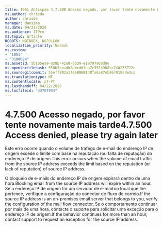 ```yaml
---
title: 1051 Antispam 4.7.500 Acesso negado, por favor tente novamente mais tarde
ms.author: chrisda
author: chrisda
manager: dansimp
ms.date: 04/21/2020
ms.audience: ITPro
ms.topic: article
ROBOTS: NOINDEX, NOFOLLOW
localization_priority: Normal
ms.custom:
- "1051"
- "3100024"
ms.assetid: 5b195ea9-028b-42a8-8b39-e19797a00d8e
ms.openlocfilehash: 550b5ceadb2abcd0fea7e352b988bc740235722c
ms.sourcegitcommit: 55eff703a17e500681d8fa6a87eb067019ade3cc
ms.translationtype: MT
ms.contentlocale: pt-PT
ms.lasthandoff: 04/22/2020
ms.locfileid: "43707994"
---
```

# <a name="47500-access-denied-please-try-again-later"></a><span data-ttu-id="8c8d2-102">4.7.500 Acesso negado, por favor tente novamente mais tarde</span><span class="sxs-lookup"><span data-stu-id="8c8d2-102">4.7.500 Access denied, please try again later</span></span>

<span data-ttu-id="8c8d2-103">Este erro ocorre quando o volume de tráfego de e-mail do endereço IP de origem excede o limite com base na reputação (ou falta de reputação) do endereço IP de origem.</span><span class="sxs-lookup"><span data-stu-id="8c8d2-103">This error occurs when the volume of email traffic from the source IP address exceeds the limit based on the reputation (or lack of reputation) of source IP address.</span></span>

<span data-ttu-id="8c8d2-104">O bloqueio de e-mails do endereço IP de origem expirará dentro de uma hora.</span><span class="sxs-lookup"><span data-stu-id="8c8d2-104">Blocking email from the source IP address will expire within an hour.</span></span> <span data-ttu-id="8c8d2-105">Se o endereço IP de origem for um servidor de e-mail no local que lhe pertence, verifique a configuração do conector de fluxo de correio.</span><span class="sxs-lookup"><span data-stu-id="8c8d2-105">If the source IP address is an on-premises email server that belongs to you, verify the configuration of the mail flow connector.</span></span> <span data-ttu-id="8c8d2-106">Se o comportamento continuar por mais de uma hora, contacte o suporte para solicitar uma exceção para o endereço IP de origem.</span><span class="sxs-lookup"><span data-stu-id="8c8d2-106">If the behavior continues for more than an hour, contact support to request an exception for the source IP address.</span></span>
